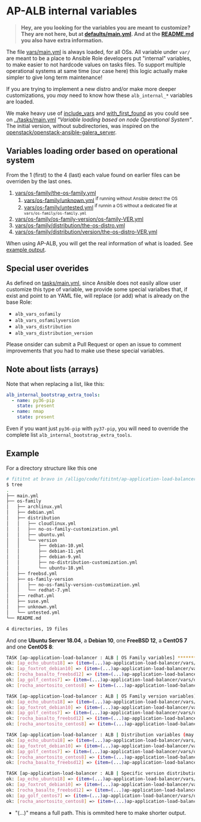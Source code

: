 # AP-ALB internal variables

> **Hey, are you looking for the variables you are meant to customize? They are
> not here, but at [defaults/main.yml](../defaults/main.yml). And at the
> [README.md](README.md) you also have extra information.**

The file [vars/main.yml](main.yml) is always loaded, for all OSs. All variable
under `var/` are meant to be a place to Ansible Role developers put "internal"
variables, to make easier to not hardcode values on tasks files. To support
multiple operational systems at same time (our case here) this logic actually
make simpler to give long term maintenance!

If you are trying to implement a new distro and/or make more deeper
customizations, you _may_ need to know how these `alb_internal_*` variables are
loaded.

We make heavy use of [include_vars](https://docs.ansible.com/ansible/latest/modules/include_vars_module.html)
and [with_first_found](https://docs.ansible.com/ansible/latest/plugins/lookup/first_found.html)
as you could see on [../tasks/main.yml](../tasks/main.yml) _"Variable loading
based on node Operational System"_. The initial version, without subdirectories,
was inspired on the [openstack/openstack-ansible-galera_server](https://github.com/openstack/openstack-ansible-galera_server).

## Variables loading order based on operational system

From the 1 (first) to the 4 (last) each value found on earlier files can be
overriden by the last ones.

1. [vars/os-family/the-os-family.yml](os-family/)
    1. [vars/os-family/unknown.yml](os-family/unknown.yml) <sup>if running without Ansible detect the OS</sup>
    2. [vars/os-family/untested.yml](os-family/untested.yml) <sup>if runnin a OS without a dedicated file at `vars/os-family/os-family.yml`</sup>
2. [vars/os-family/os-family-version/os-family-VER.yml](os-family/os-family-version)
3. [vars/os-family/distribution/the-os-distro.yml](os-family/distribution/)
4. [vars/os-family/distribution/version/the-os-distro-VER.yml](os-family/distribution/version/)

When using AP-ALB, you will get the real information of what is loaded.
See [example output](#example).

## Special user overides

As defined on [tasks/main.yml](../tasks/main.yml), since Ansible does not
easily allow user customize this type of variable, we provide some special
varialbes that, if exist and point to an YAML file, will replace (or add) what
is already on the base Role:

- `alb_vars_osfamily`
- `alb_vars_osfamilyversion`
- `alb_vars_distribution`
- `alb_vars_distribution_version`

Please onsider can submit a Pull Request or open an issue to comment
improvements that you had to make use these special variables.

## Note about lists (arrays)

Note that when replacing a list, like this:

```yaml
alb_internal_bootstrap_extra_tools:
  - name: py36-pip
    state: present
  - name: nmap
    state: present
```

Even if you want just `py36-pip` with `py37-pip`, you will need to override
the complete list `alb_internal_bootstrap_extra_tools`.

## Example

For a directory structure like this one

```bash
# fititnt at bravo in /alligo/code/fititnt/ap-application-load-balancer/vars on git:master x [18:09:16]
$ tree
.
├── main.yml
├── os-family
│   ├── archlinux.yml
│   ├── debian.yml
│   ├── distribution
│   │   ├── cloudlinux.yml
│   │   ├── no-os-family-customization.yml
│   │   ├── ubuntu.yml
│   │   └── version
│   │       ├── debian-10.yml
│   │       ├── debian-11.yml
│   │       ├── debian-9.yml
│   │       ├── no-distribution-customization.yml
│   │       └── ubuntu-18.yml
│   ├── freebsd.yml
│   ├── os-family-version
│   │   ├── no-os-family-version-customization.yml
│   │   └── redhat-7.yml
│   ├── redhat.yml
│   ├── suse.yml
│   ├── unknown.yml
│   └── untested.yml
└── README.md

4 directories, 19 files
```

And one **Ubuntu Server 18.04**, a **Debian 10**, one **FreeBSD 12**, a **CentOS 7** and one
**CentOS 8**:

```bash
TASK [ap-application-load-balancer : ALB | OS Family variables] ********************************************************************
ok: [ap_echo_ubuntu18] => (item=(...)ap-application-load-balancer/vars/os-family/debian.yml)
ok: [ap_foxtrot_debian10] => (item=(...)ap-application-load-balancer/vars/os-family/debian.yml)
ok: [rocha_basalto_freebsd12] => (item=(...)ap-application-load-balancer/vars/os-family/freebsd.yml)
ok: [ap_golf_centos7] => (item=(...)ap-application-load-balancer/vars/os-family/redhat.yml)
ok: [rocha_anortosito_centos8] => (item=(...)ap-application-load-balancer/vars/os-family/redhat.yml)

TASK [ap-application-load-balancer : ALB | OS Family version variables] ************************************************************
ok: [ap_echo_ubuntu18] => (item=(...)ap-application-load-balancer/vars/os-family/os-family-version/no-os-family-version-customization.yml)
ok: [ap_foxtrot_debian10] => (item=(...)ap-application-load-balancer/vars/os-family/os-family-version/no-os-family-version-customization.yml)
ok: [ap_golf_centos7] => (item=(...)ap-application-load-balancer/vars/os-family/os-family-version/redhat-7.yml)
ok: [rocha_basalto_freebsd12] => (item=(...)ap-application-load-balancer/vars/os-family/os-family-version/no-os-family-version-customization.yml)
ok: [rocha_anortosito_centos8] => (item=(...)ap-application-load-balancer/vars/os-family/os-family-version/no-os-family-version-customization.yml)

TASK [ap-application-load-balancer : ALB | Distribution variables (may override OS Family variables, if exist)] ********************
ok: [ap_echo_ubuntu18] => (item=(...)ap-application-load-balancer/vars/os-family/distribution/ubuntu.yml)
ok: [ap_foxtrot_debian10] => (item=(...)ap-application-load-balancer/vars/os-family/distribution/no-os-family-customization.yml)
ok: [ap_golf_centos7] => (item=(...)ap-application-load-balancer/vars/os-family/distribution/no-os-family-customization.yml)
ok: [rocha_anortosito_centos8] => (item=(...)ap-application-load-balancer/vars/os-family/distribution/no-os-family-customization.yml)
ok: [rocha_basalto_freebsd12] => (item=(...)ap-application-load-balancer/vars/os-family/distribution/no-os-family-customization.yml)

TASK [ap-application-load-balancer : ALB | Specific version distribution variables (may override OS Family and Distribution variables, if exist)] ***
ok: [ap_echo_ubuntu18] => (item=(...)ap-application-load-balancer/vars/os-family/distribution/version/ubuntu-18.yml)
ok: [ap_foxtrot_debian10] => (item=(...)ap-application-load-balancer/vars/os-family/distribution/version/debian-10.yml)
ok: [rocha_basalto_freebsd12] => (item=(...)ap-application-load-balancer/vars/os-family/distribution/version/no-distribution-customization.yml)
ok: [ap_golf_centos7] => (item=(...)ap-application-load-balancer/vars/os-family/distribution/version/no-distribution-customization.yml)
ok: [rocha_anortosito_centos8] => (item=(...)ap-application-load-balancer/vars/os-family/distribution/version/no-distribution-customization.yml)
```

* "(...)" means a full path. This is ommited here to make shorter output. 